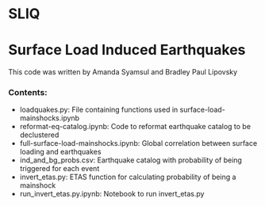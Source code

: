 # SLIQ
# Surface Load Induced Earthquakes

This code was written by Amanda Syamsul and Bradley Paul Lipovsky

### Contents:
* loadquakes.py: File containing functions used in surface-load-mainshocks.ipynb
* reformat-eq-catalog.ipynb: Code to reformat earthquake catalog to be declustered
* full-surface-load-mainshocks.ipynb: Global correlation between surface loading and earthquakes
* ind_and_bg_probs.csv: Earthquake catalog with probability of being triggered for each event
* invert_etas.py: ETAS function for calculating probability of being a mainshock
* run_invert_etas.py.ipynb: Notebook to run invert_etas.py
